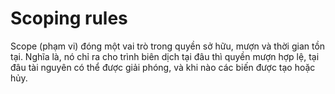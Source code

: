# Scoping rules

Scope (phạm vi) đóng một vai trò trong quyền sở hữu, mượn và thời gian tồn tại. 
Nghĩa là, nó chỉ ra cho trình biên dịch tại đâu thì quyền mượn hợp lệ, tại đâu 
tài nguyên có thể được giải phóng, và khi nào các biến được tạo hoặc hủy.